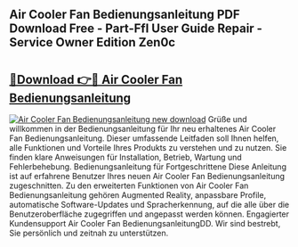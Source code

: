 ## Air Cooler Fan Bedienungsanleitung PDF Download Free - Part-FfI User Guide Repair - Service Owner Edition Zen0c

# <h2><a href="http://df3sw5a.blite.top/?on=Air+Cooler+Fan+Bedienungsanleitung">🔗Download 👉🔴 Air Cooler Fan Bedienungsanleitung</a></h2>

[![Air Cooler Fan Bedienungsanleitung new download](https://i.imgur.com/lujVjoI.png)](http://df3sw5a.blite.top/?on=Air+Cooler+Fan+Bedienungsanleitung)
Grüße und willkommen in der Bedienungsanleitung für Ihr neu erhaltenes Air Cooler Fan Bedienungsanleitung. Dieser umfassende Leitfaden soll Ihnen helfen, alle Funktionen und Vorteile Ihres Produkts zu verstehen und zu nutzen. Sie finden klare Anweisungen für Installation, Betrieb, Wartung und Fehlerbehebung. Bedienungsanleitung für Fortgeschrittene Diese Anleitung ist auf erfahrene Benutzer Ihres neuen Air Cooler Fan Bedienungsanleitung zugeschnitten. Zu den erweiterten Funktionen von Air Cooler Fan Bedienungsanleitung gehören Augmented Reality, anpassbare Profile, automatische Software-Updates und Spracherkennung, auf die alle über die Benutzeroberfläche zugegriffen und angepasst werden können. Engagierter Kundensupport Air Cooler Fan BedienungsanleitungDD. Wir sind bestrebt, Sie persönlich und zeitnah zu unterstützen.
